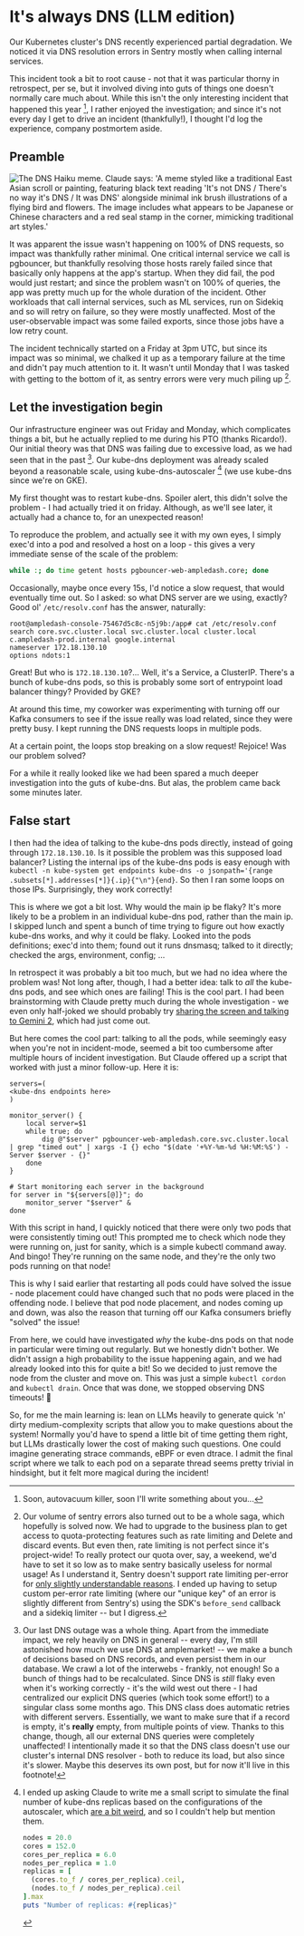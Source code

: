 # It's always DNS (LLM edition)

Our Kubernetes cluster's DNS recently experienced partial degradation.
We noticed it via DNS resolution errors in Sentry mostly when calling
internal services.

This incident took a bit to root cause - not that it was particular
thorny in retrospect, per se, but it involved diving into guts of things
one doesn't normally care much about. While this isn't the only
interesting incident that happened this year [^1], I rather enjoyed the
investigation; and since it's not every day I get to drive an incident
(thankfully!), I thought I'd log the experience, company postmortem
aside.

## Preamble

![The DNS Haiku meme. Claude says: 'A meme styled like a traditional
East Asian scroll or painting, featuring black text reading 'It's not
DNS / There's no way it's DNS / It was DNS' alongside minimal ink brush
illustrations of a flying bird and flowers. The image includes what
appears to be Japanese or Chinese characters and a red seal stamp in the
corner, mimicking traditional art styles.'](assets/always-dns.jpg)

It was apparent the issue wasn't happening on 100% of DNS requests, so
impact was thankfully rather minimal. One critical internal service we
call is pgbouncer, but thankfully resolving those hosts rarely failed
since that basically only happens at the app's startup. When they did
fail, the pod would just restart; and since the problem wasn't on 100%
of queries, the app was pretty much up for the whole duration of the
incident. Other workloads that call internal services, such as ML
services, run on Sidekiq and so will retry on failure, so they were
mostly unaffected. Most of the user-observable impact was some failed
exports, since those jobs have a low retry count.

The incident technically started on a Friday at 3pm UTC, but since its
impact was so minimal, we chalked it up as a temporary failure at the
time and didn't pay much attention to it. It wasn't until Monday that I
was tasked with getting to the bottom of it, as sentry errors were very
much piling up [^2].

## Let the investigation begin

Our infrastructure engineer was out Friday and Monday, which complicates
things a bit, but he actually replied to me during his PTO (thanks
Ricardo!). Our initial theory was that DNS was failing due to excessive
load, as we had seen that in the past [^3]. Our kube-dns deployment was
already scaled beyond a reasonable scale, using kube-dns-autoscaler [^4]
(we use kube-dns since we're on GKE).

My first thought was to restart kube-dns. Spoiler alert, this didn't
solve the problem - I had actually tried it on friday. Although, as
we'll see later, it actually had a chance to, for an unexpected reason!

To reproduce the problem, and actually see it with my own eyes, I simply
exec'd into a pod and resolved a host on a loop - this gives a very
immediate sense of the scale of the problem:

``` bash
while :; do time getent hosts pgbouncer-web-ampledash.core; done
```

Occasionally, maybe once every 15s, I'd notice a slow request, that
would eventually time out. So I asked: so what DNS server are we using,
exactly? Good ol' `/etc/resolv.conf` has the answer, naturally:

``` plaintext
root@ampledash-console-75467d5c8c-n5j9b:/app# cat /etc/resolv.conf
search core.svc.cluster.local svc.cluster.local cluster.local c.ampledash-prod.internal google.internal
nameserver 172.18.130.10
options ndots:1
```

Great! But who is `172.18.130.10`?... Well, it's a Service, a ClusterIP.
There's a bunch of kube-dns pods, so this is probably some sort of
entrypoint load balancer thingy? Provided by GKE?

At around this time, my coworker was experimenting with turning off our
Kafka consumers to see if the issue really was load related, since they
were pretty busy. I kept running the DNS requests loops in multiple
pods.

At a certain point, the loops stop breaking on a slow request! Rejoice!
Was our problem solved?

For a while it really looked like we had been spared a much deeper
investigation into the guts of kube-dns. But alas, the problem came back
some minutes later.

## False start

I then had the idea of talking to the kube-dns pods directly, instead of
going through `172.18.130.10`. Is it possible the problem was this
supposed load balancer? Listing the internal ips of the kube-dns pods is
easy enough with
`kubectl -n kube-system get endpoints kube-dns -o jsonpath='{range .subsets[*].addresses[*]}{.ip}{"\n"}{end}`.
So then I ran some loops on those IPs. Surprisingly, they work
correctly!

This is where we got a bit lost. Why would the main ip be flaky? It's
more likely to be a problem in an individual kube-dns pod, rather than
the main ip. I skipped lunch and spent a bunch of time trying to figure
out how exactly kube-dns works, and why it could be flaky. Looked into
the pods definitions; exec'd into them; found out it runs dnsmasq;
talked to it directly; checked the args, environment, config; ...

In retrospect it was probably a bit too much, but we had no idea where
the problem was! Not long after, though, I had a better idea: talk to
*all* the kube-dns pods, and see which ones are failing! This is the
cool part. I had been brainstorming with Claude pretty much during the
whole investigation - we even only half-joked we should probably try
[sharing the screen and talking to Gemini
2](https://aistudio.google.com/app/live), which had just come out.

But here comes the cool part: talking to all the pods, while seemingly
easy when you're not in incident-mode, seemed a bit too cumbersome after
multiple hours of incident investigation. But Claude offered up a script
that worked with just a minor follow-up. Here it is:

``` shell
servers=(
<kube-dns endpoints here>
)

monitor_server() {
    local server=$1
    while true; do
        dig @"$server" pgbouncer-web-ampledash.core.svc.cluster.local | grep "timed out" | xargs -I {} echo "$(date '+%Y-%m-%d %H:%M:%S') - Server $server - {}"
    done
}

# Start monitoring each server in the background
for server in "${servers[@]}"; do
    monitor_server "$server" &
done
```

With this script in hand, I quickly noticed that there were only two
pods that were consistently timing out! This prompted me to check which
node they were running on, just for sanity, which is a simple kubectl
command away. And bingo! They're running on the same node, and they're
the only two pods running on that node!

This is why I said earlier that restarting all pods could have solved
the issue - node placement could have changed such that no pods were
placed in the offending node. I believe that pod node placement, and
nodes coming up and down, was also the reason that turning off our Kafka
consumers briefly "solved" the issue!

From here, we could have investigated *why* the kube-dns pods on that
node in particular were timing out regularly. But we honestly didn't
bother. We didn't assign a high probability to the issue happening
again, and we had already looked into this for quite a bit! So we
decided to just remove the node from the cluster and move on. This was
just a simple `kubectl cordon` and `kubectl drain`. Once that was done,
we stopped observing DNS timeouts! 🥳

So, for me the main learning is: lean on LLMs heavily to generate quick
'n' dirty medium-complexity scripts that allow you to make questions
about the system! Normally you'd have to spend a little bit of time
getting them right, but LLMs drastically lower the cost of making such
questions. One could imagine generating strace commands, eBPF or even
dtrace. I admit the final script where we talk to each pod on a separate
thread seems pretty trivial in hindsight, but it felt more magical
during the incident!

[^1]: Soon, autovacuum killer, soon I'll write something about you...

[^2]: Our volume of sentry errors also turned out to be a whole saga,
    which hopefully is solved now. We had to upgrade to the business
    plan to get access to quota-protecting features such as rate
    limiting and Delete and discard events. But even then, rate limiting
    is not perfect since it's project-wide! To really protect our quota
    over, say, a weekend, we'd have to set it so low as to make sentry
    basically useless for normal usage! As I understand it, Sentry
    doesn't support rate limiting per-error for [only slightly
    understandable
    reasons](https://github.com/getsentry/sentry/issues/60453#issuecomment-1841300021).
    I ended up having to setup custom per-error rate limiting (where our
    "unique key" of an error is slightly different from Sentry's) using
    the SDK's `before_send` callback and a sidekiq limiter -- but I
    digress.

[^3]: Our last DNS outage was a whole thing. Apart from the immediate
    impact, we rely heavily on DNS in general -- every day, I'm still
    astonished how much we use DNS at amplemarket! -- we make a bunch of
    decisions based on DNS records, and even persist them in our
    database. We crawl a lot of the interwebs - frankly, not enough! So
    a bunch of things had to be recalculated. Since DNS is *still* flaky
    even when it's working correctly - it's the wild west out there - I
    had centralized our explicit DNS queries (which took some effort!)
    to a singular class some months ago. This DNS class does automatic
    retries with different servers. Essentially, we want to make sure
    that if a record is empty, it's **really** empty, from multiple
    points of view. Thanks to this change, though, all our external DNS
    queries were completely unaffected! I intentionally made it so that
    the DNS class doesn't use our cluster's internal DNS resolver - both
    to reduce its load, but also since it's slower. Maybe this deserves
    its own post, but for now it'll live in this footnote!

[^4]: I ended up asking Claude to write me a small script to simulate
    the final number of kube-dns replicas based on the configurations of
    the autoscaler, which [are a bit
    weird](https://kubernetes.io/docs/tasks/administer-cluster/dns-horizontal-autoscaling/),
    and so I couldn't help but mention them.

    ``` ruby
    nodes = 20.0
    cores = 152.0
    cores_per_replica = 6.0
    nodes_per_replica = 1.0
    replicas = [
      (cores.to_f / cores_per_replica).ceil,
      (nodes.to_f / nodes_per_replica).ceil
    ].max
    puts "Number of replicas: #{replicas}"
    ```
